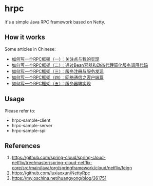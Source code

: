 # hrpc
It's a simple Java RPC framework based on Netty.

## How it works
Some articles in Chinese: 
- [如何写一个RPC框架（一）：关注点与我的实现](http://blog.csdn.net/u012422829/article/details/78375839)
- [如何写一个RPC框架（二）：通过Bean容器和动态代理简化服务调用代码](http://blog.csdn.net/u012422829/article/details/78378119)
- [如何写一个RPC框架（三）：服务注册与服务发现](http://blog.csdn.net/u012422829/article/details/78420091)
- [如何写一个RPC框架（四）：网络通信之客户端篇](http://blog.csdn.net/u012422829/article/details/78511778)
- [如何写一个RPC框架（五）：服务器端实现](http://blog.csdn.net/u012422829/article/details/78526165)

## Usage
Please refer to:
- hrpc-sample-client
- hrpc-sample-server
- hrpc-sample-spi

## References
1. https://github.com/spring-cloud/spring-cloud-netflix/tree/master/spring-cloud-netflix-core/src/main/java/org/springframework/cloud/netflix/feign
2. https://github.com/luxiaoxun/NettyRpc
3. https://my.oschina.net/huangyong/blog/361751
